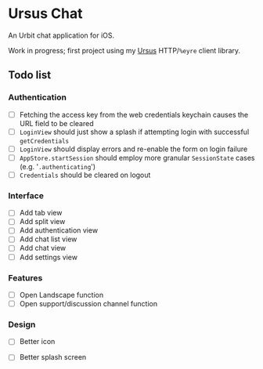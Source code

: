 # Ursus Chat

An Urbit chat application for iOS.

Work in progress; first project using my [Ursus](https://github.com/dclelland/Ursus) HTTP/`%eyre` client library.

## Todo list

### Authentication

- [ ] Fetching the access key from the web credentials keychain causes the URL field to be cleared
- [ ] `LoginView` should just show a splash if attempting login with successful `getCredentials`
- [ ] `LoginView` should display errors and re-enable the form on login failure
- [ ] `AppStore.startSession` should employ more granular `SessionState` cases (e.g. '`.authenticating`')
- [ ] `Credentials` should be cleared on logout

### Interface

- [ ] Add tab view
- [ ] Add split view
- [ ] Add authentication view
- [ ] Add chat list view
- [ ] Add chat view
- [ ] Add settings view

### Features

- [ ] Open Landscape function
- [ ] Open support/discussion channel function

### Design

- [ ] Better icon
- [ ] Better splash screen

